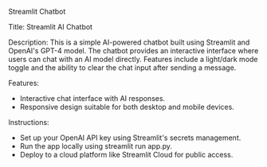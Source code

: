 Streamlit Chatbot

Title: Streamlit AI Chatbot

Description: This is a simple AI-powered chatbot built using Streamlit and OpenAI's GPT-4 model. The chatbot provides an interactive interface where users can chat with an AI model directly. Features include a light/dark mode toggle and the ability to clear the chat input after sending a message.

Features:
- Interactive chat interface with AI responses.
- Responsive design suitable for both desktop and mobile devices.

Instructions:

- Set up your OpenAI API key using Streamlit's secrets management.
- Run the app locally using streamlit run app.py.
- Deploy to a cloud platform like Streamlit Cloud for public access.